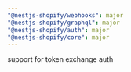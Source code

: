 ```yaml
---
"@nestjs-shopify/webhooks": major
"@nestjs-shopify/graphql": major
"@nestjs-shopify/auth": major
"@nestjs-shopify/core": major
---
```


support for token exchange auth
